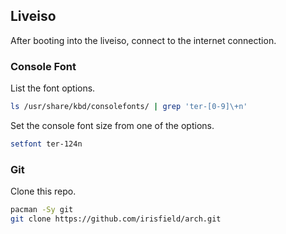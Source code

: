 ## Liveiso
After booting into the liveiso, connect to the internet connection.

### Console Font
List the font options.
```sh
ls /usr/share/kbd/consolefonts/ | grep 'ter-[0-9]\+n'
```
Set the console font size from one of the options.
```sh
setfont ter-124n 
```
### Git
Clone this repo.
```sh
pacman -Sy git
git clone https://github.com/irisfield/arch.git
```
